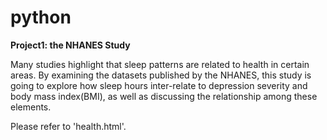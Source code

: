 # python

**Project1: the NHANES Study**

Many studies highlight that sleep patterns are related to health in certain areas. By examining the datasets published by the NHANES, this study is going to explore how sleep hours inter-relate to depression severity and body mass index(BMI), as well as discussing the relationship among these elements. 

Please refer to 'health.html'. 
